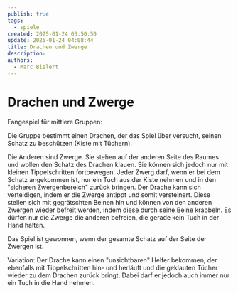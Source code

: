 ```yaml
---
publish: true
tags:
  - spiele
created: 2025-01-24 03:50:50
update: 2025-01-24 04:08:44
title: Drachen und Zwerge
description: 
authors:
  - Marc Bielert
---
```


# Drachen und Zwerge

Fangespiel für mittlere Gruppen:

Die Gruppe bestimmt einen Drachen, der das Spiel über versucht, seinen Schatz zu beschützen (Kiste mit Tüchern).

Die Anderen sind Zwerge. Sie stehen auf der anderen Seite des Raumes und wollen den Schatz des Drachen klauen. Sie können sich jedoch nur mit kleinen Tippelschritten fortbewegen. Jeder Zwerg darf, wenn er bei dem Schatz angekommen ist, nur ein Tuch aus der Kiste nehmen und in den "sicheren Zwergenbereich" zurück bringen. Der Drache kann sich verteidigen, indem er die Zwerge antippt und somit versteinert. Diese stellen sich mit gegrätschten Beinen hin und können von den anderen Zwergen wieder befreit werden, indem diese durch seine Beine krabbeln. Es dürfen nur die Zwerge die anderen befreien, die gerade kein Tuch in der Hand halten.

Das Spiel ist gewonnen, wenn der gesamte Schatz auf der Seite der Zwergen ist.

Variation: Der Drache kann einen "unsichtbaren" Helfer bekommen, der ebenfalls mit Tippelschritten hin- und herläuft und die geklauten Tücher wieder zu dem Drachen zurück bringt. Dabei darf er jedoch auch immer nur ein Tuch in die Hand nehmen.
